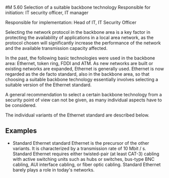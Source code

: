 #M 5.60 Selection of a suitable backbone technology
Responsible for initiation: IT security officer, IT manager

Responsible for implementation: Head of IT, IT Security Officer

Selecting the network protocol in the backbone area is a key factor in protecting the availability of applications in a local area network, as the protocol chosen will significantly increase the performance of the network and the available transmission capacity affected.

In the past, the following basic technologies were used in the backbone area: Ethernet, token ring, FDDI and ATM. As new networks are built or existing networks are expanded, Ethernet is generally used. Ethernet is now regarded as the de facto standard, also in the backbone area, so that choosing a suitable backbone technology essentially involves selecting a suitable version of the Ethernet standard.

A general recommendation to select a certain backbone technology from a security point of view can not be given, as many individual aspects have to be considered.

The individual variants of the Ethernet standard are described below.



## Examples 
* Standard Ethernet standard Ethernet is the precursor of the other variants. It is characterized by a transmission rate of 10 Mbit / s. Standard Ethernet requires either twisted-pair (at least CAT-3) cabling with active switching units such as hubs or switches, bus-type BNC cabling, AUI interface cabling, or fiber optic cabling. Standard Ethernet barely plays a role in today's networks.




